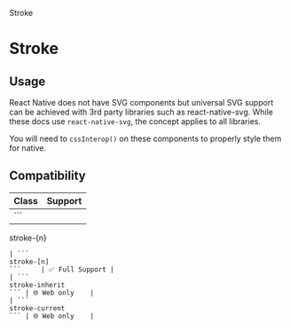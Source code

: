 Stroke

# Stroke

## Usage

React Native does not have SVG components but universal SVG support can be achieved with 3rd party libraries such as react-native-svg. While these docs use `react-native-svg`, the concept applies to all libraries.

You will need to `cssInterop()` on these components to properly style them for native.

## Compatibility

| Class                  | Support        |
| ---------------------- | -------------- |
| ```
stroke-{n}
```     | ✅ Full Support |
| ```
stroke-[n]
```     | ✅ Full Support |
| ```
stroke-inherit
``` | 🌐 Web only    |
| ```
stroke-current
``` | 🌐 Web only    |
